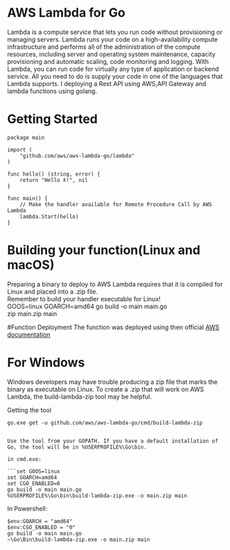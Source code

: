 # AWS Lambda for Go

Lambda is a compute service that lets you run code without provisioning or managing servers. Lambda runs your code on a high-availability compute infrastructure and performs all of the administration of the compute resources, including server and operating system maintenance, capacity provisioning and automatic scaling, code monitoring and logging. With Lambda, you can run code for virtually any type of application or backend service. All you need to do is supply your code in one of the languages that Lambda supports.
I deploying a Rest API using AWS,API Gateway and lambda functions using golang.

# Getting Started
```// main.go
package main

import (
	"github.com/aws/aws-lambda-go/lambda" 
)

func hello() (string, error) {
	return "Hello ƛ!", nil
}

func main() {
	// Make the handler available for Remote Procedure Call by AWS Lambda
	lambda.Start(hello)
}
```

# Building your function(Linux and macOS)
Preparing a binary to deploy to AWS Lambda requires that it is compiled for Linux and placed into a .zip file.<br>
Remember to build your handler executable for Linux!<br>
GOOS=linux GOARCH=amd64 go build -o main main.go<br>
zip main.zip main<br>

#Function Deployment
The function was deployed using then official [AWS documentation](https://docs.aws.amazon.com/lambda/latest/dg/deploying-lambda-apps.html)

# For Windows
Windows developers may have trouble producing a zip file that marks the binary as executable on Linux. To create a .zip that will work on AWS Lambda, the build-lambda-zip tool may be helpful.

Getting the tool

```set GO111MODULE=on
go.exe get -u github.com/aws/aws-lambda-go/cmd/build-lambda-zip


Use the tool from your GOPATH. If you have a default installation of Go, the tool will be in %USERPROFILE%\Go\bin.

in cmd.exe:

```set GOOS=linux
set GOARCH=amd64
set CGO_ENABLED=0
go build -o main main.go
%USERPROFILE%\Go\bin\build-lambda-zip.exe -o main.zip main
```

In Powershell:
```$env:GOOS = "linux"
$env:GOARCH = "amd64"
$env:CGO_ENABLED = "0"
go build -o main main.go
~\Go\Bin\build-lambda-zip.exe -o main.zip main
```




